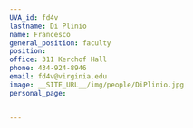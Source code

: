 ```yaml
---
UVA_id: fd4v
lastname: Di Plinio
name: Francesco
general_position: faculty
position:
office: 311 Kerchof Hall
phone: 434-924-8946
email: fd4v@virginia.edu
image: __SITE_URL__/img/people/DiPlinio.jpg
personal_page:


---
```

